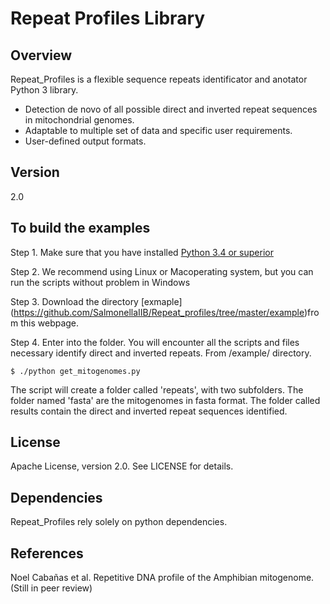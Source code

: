 
# Repeat Profiles Library

## Overview
Repeat_Profiles is a flexible sequence repeats identificator and anotator Python 3 library.

  - Detection de novo of all possible direct and inverted repeat sequences in mitochondrial genomes.
  - Adaptable to multiple set of data and specific user requirements.
  - User-defined output formats.

## Version
2.0

##  To build the examples

Step 1. Make sure that you have installed [Python 3.4 or superior](https://www.python.org/)

Step 2. We recommend using Linux or Macoperating system, but you can run the scripts without problem in Windows

Step 3. Download the directory [exmaple] (https://github.com/SalmonellaIIB/Repeat_profiles/tree/master/example)from this webpage.

Step 4. Enter into the folder. You will encounter all the scripts and files necessary identify direct and inverted repeats. From /example/ directory.
```
$ ./python get_mitogenomes.py
```
The script will create a folder called 'repeats', with two subfolders. The folder named 'fasta' are the mitogenomes in fasta format. The folder called results contain the direct and inverted repeat sequences identified.




## License

Apache License, version 2.0. See LICENSE for details.

## Dependencies

Repeat_Profiles rely solely on python dependencies.

## References

Noel Cabañas et al. Repetitive DNA profile of the Amphibian mitogenome. (Still in peer review)

